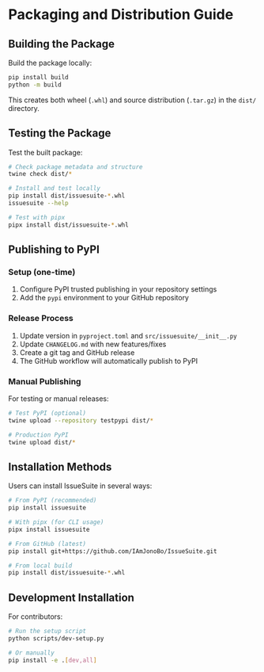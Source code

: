 # Packaging and Distribution Guide

## Building the Package

Build the package locally:
```bash
pip install build
python -m build
```

This creates both wheel (`.whl`) and source distribution (`.tar.gz`) in the `dist/` directory.

## Testing the Package

Test the built package:
```bash
# Check package metadata and structure
twine check dist/*

# Install and test locally
pip install dist/issuesuite-*.whl
issuesuite --help

# Test with pipx
pipx install dist/issuesuite-*.whl
```

## Publishing to PyPI

### Setup (one-time)
1. Configure PyPI trusted publishing in your repository settings
2. Add the `pypi` environment to your GitHub repository

### Release Process
1. Update version in `pyproject.toml` and `src/issuesuite/__init__.py`
2. Update `CHANGELOG.md` with new features/fixes
3. Create a git tag and GitHub release
4. The GitHub workflow will automatically publish to PyPI

### Manual Publishing
For testing or manual releases:
```bash
# Test PyPI (optional)
twine upload --repository testpypi dist/*

# Production PyPI
twine upload dist/*
```

## Installation Methods

Users can install IssueSuite in several ways:

```bash
# From PyPI (recommended)
pip install issuesuite

# With pipx (for CLI usage)
pipx install issuesuite

# From GitHub (latest)
pip install git+https://github.com/IAmJonoBo/IssueSuite.git

# From local build
pip install dist/issuesuite-*.whl
```

## Development Installation

For contributors:
```bash
# Run the setup script
python scripts/dev-setup.py

# Or manually
pip install -e .[dev,all]
```